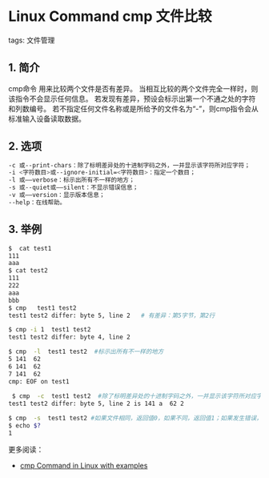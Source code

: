 #  Linux Command cmp 文件比较
tags: 文件管理

## 1. 简介
cmp命令 用来比较两个文件是否有差异。
当相互比较的两个文件完全一样时，则该指令不会显示任何信息。
若发现有差异，预设会标示出第一个不通之处的字符和列数编号。
若不指定任何文件名称或是所给予的文件名为“-”，则cmp指令会从标准输入设备读取数据。

## 2. 选项

```bash
-c 或--print-chars：除了标明差异处的十进制字码之外，一并显示该字符所对应字符；
-i <字符数目>或--ignore-initial=<字符数目>：指定一个数目；
-l 或——verbose：标示出所有不一样的地方；
-s 或--quiet或——silent：不显示错误信息；
-v 或——version：显示版本信息；
--help：在线帮助。
```

##  3. 举例

```bash
$  cat test1
111
aaa
$ cat test2
111
222
aaa
bbb
$ cmp   test1 test2
test1 test2 differ: byte 5, line 2   # 有差异：第5字节，第2行

$ cmp -i 1  test1 test2
test1 test2 differ: byte 4, line 2 

$ cmp  -l  test1 test2  #标示出所有不一样的地方
5 141  62
6 141  62
7 141  62
cmp: EOF on test1
 
 $ cmp  -c  test1 test2  #除了标明差异处的十进制字码之外，一并显示该字符所对应字符
test1 test2 differ: byte 5, line 2 is 141 a  62 2

$ cmp  -s  test1 test2 #如果文件相同，返回值0，如果不同，返回值1；如果发生错误，返回值2
$ echo $?
1
```
更多阅读：

 - [cmp Command in Linux with examples](https://www.geeksforgeeks.org/cmp-command-in-linux-with-examples/)
